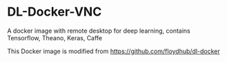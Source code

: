 # DL-Docker-VNC
A docker image with remote desktop for deep learning, contains Tensorflow, Theano, Keras, Caffe

This Docker image is modified from https://github.com/floydhub/dl-docker
